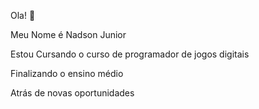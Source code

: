Ola! 👋

Meu Nome é Nadson Junior 

Estou Cursando o curso de programador de jogos digitais 

Finalizando o ensino médio 

Atrás de novas oportunidades 
